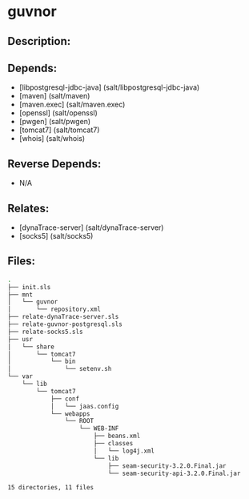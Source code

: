 # guvnor

## Description:



## Depends:

  -  [libpostgresql-jdbc-java] (salt/libpostgresql-jdbc-java)
  -  [maven] (salt/maven)
  -  [maven.exec] (salt/maven.exec)
  -  [openssl] (salt/openssl)
  -  [pwgen] (salt/pwgen)
  -  [tomcat7] (salt/tomcat7)
  -  [whois] (salt/whois)

## Reverse Depends:

  -  N/A

## Relates:

  -  [dynaTrace-server] (salt/dynaTrace-server)
  -  [socks5] (salt/socks5)

## Files:

```bash
.
├── init.sls
├── mnt
│   └── guvnor
│       └── repository.xml
├── relate-dynaTrace-server.sls
├── relate-guvnor-postgresql.sls
├── relate-socks5.sls
├── usr
│   └── share
│       └── tomcat7
│           └── bin
│               └── setenv.sh
└── var
    └── lib
        └── tomcat7
            ├── conf
            │   └── jaas.config
            └── webapps
                └── ROOT
                    └── WEB-INF
                        ├── beans.xml
                        ├── classes
                        │   └── log4j.xml
                        └── lib
                            ├── seam-security-3.2.0.Final.jar
                            └── seam-security-api-3.2.0.Final.jar

15 directories, 11 files
```
